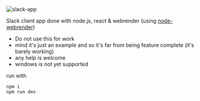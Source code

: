 ![slack-app](https://github.com/cztomsik/node-webrender/raw/master/docs/slack-app.gif)

Slack client app done with node.js, react & webrender (using [node-webrender](https://github.com/cztomsik/node-webrender))

- Do not use this for work
- mind it's just an example and so it's far from being feature complete (it's barely working)
- any help is welcome
- windows is not yet supported

run with

```
npm i
npm run dev
```

